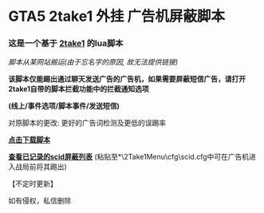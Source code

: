 # GTA5 2take1 外挂 广告机屏蔽脚本

### 这是一个基于 [2take1](https://gta.2take1.menu/) 的lua脚本

*脚本从某网站搬运(由于忘名字的原因, 故无法提供链接)*

**该脚本仅能踢出通过聊天发送广告的广告机，如果需要屏蔽短信广告，请打开2take1自带的脚本拦截功能中的拦截通知选项**

**(线上/事件选项/脚本事件/发送短信)**

对原脚本的更改: 更好的广告词检测及更低的误踢率

**[点击下载脚本](https://github.com/ender-zhao/GTA5-2take1-KickADS-bot-LuaScript/releases/download/script/ADS-Blocker-CN.lua)**

**[查看已记录的scid屏蔽列表](https://github.com/ender-zhao/GTA5-2take1-KickADS-bot-LuaScript/blob/main/scid.cfg)** (粘贴至*\2Take1Menu\cfg\scid.cfg中可在广告机进入战局前将其踢出)

【不定时更新】

如有侵权，私信删除
